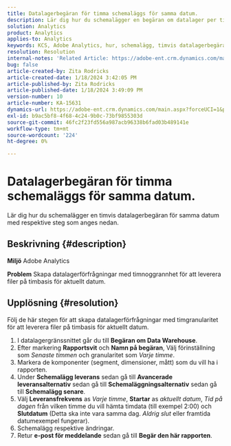 ```yaml
---
title: Datalagerbegäran för timma schemaläggs för samma datum.
description: Lär dig hur du schemalägger en begäran om datalager per timme för samma datum.
solution: Analytics
product: Analytics
applies-to: Analytics
keywords: KCS, Adobe Analytics, hur, schemalägg, timvis datalagerbegäran, samma datum
resolution: Resolution
internal-notes: 'Related Article: https://adobe-ent.crm.dynamics.com/main.aspx?appid=c8f3a4cd-a068-e911-a957-000d3a34e00b&pagetype=entityrecord&etn=knowledgearticle&id=b5d08a45-cea0-ea11-a812-000d3a303484'
bug: false
article-created-by: Zita Rodricks
article-created-date: 1/18/2024 3:42:05 PM
article-published-by: Zita Rodricks
article-published-date: 1/18/2024 3:49:09 PM
version-number: 10
article-number: KA-15631
dynamics-url: https://adobe-ent.crm.dynamics.com/main.aspx?forceUCI=1&pagetype=entityrecord&etn=knowledgearticle&id=38e3cf20-18b6-ee11-a569-6045bd0065f9
exl-id: b9ac5bf8-4f68-4c24-9b0c-73bf9855303d
source-git-commit: 46fc2f23fd556a987acb96338b6fad03b489141e
workflow-type: tm+mt
source-wordcount: '224'
ht-degree: 0%

---
```


# Datalagerbegäran för timma schemaläggs för samma datum.


Lär dig hur du schemalägger en timvis datalagerbegäran för samma datum med respektive steg som anges nedan.

## Beskrivning {#description}


<b>Miljö</b>
Adobe Analytics

<b>Problem</b>
Skapa datalagerförfrågningar med timnoggrannhet för att leverera filer på timbasis för aktuellt datum.


## Upplösning {#resolution}


Följ de här stegen för att skapa datalagerförfrågningar med timgranularitet för att leverera filer på timbasis för aktuellt datum.

1. I datalagergränssnittet går du till <b>Begäran om Data Warehouse</b>.
2. Efter markering <b>Rapportsvit</b> och <b>Namn på begäran</b>, Välj förinställning som *Senaste timmen* och granularitet som *Varje timme*.
3. Markera de komponenter (segment, dimensioner, mått) som du vill ha i rapporten.
4. Under <b>Schemalägg leverans</b> sedan gå till <b>Avancerade leveransalternativ</b> sedan gå till <b>Schemaläggningsalternativ</b> sedan gå till <b>Schemalägg senare</b>.
5. Välj <b>Leveransfrekvens</b> as *Varje timme*, <b>Startar</b> as *aktuellt datum*, *Tid på dagen* från vilken timme du vill hämta timdata (till exempel 2:00) och <b>Slutdatum</b> (Detta ska inte vara samma dag. *Aldrig slut* eller framtida datumexempel fungerar).
6. Schemalägg respektive ändringar.
7. Retur <b>e-post för meddelande</b> sedan gå till <b>Begär den här rapporten</b>.
